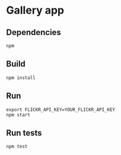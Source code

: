 # Gallery app

## Dependencies
```
npm
```

## Build
```
npm install
```

## Run
```
export FLICKR_API_KEY=YOUR_FLICKR_API_KEY
npm start
```

## Run tests
```
npm test
```
